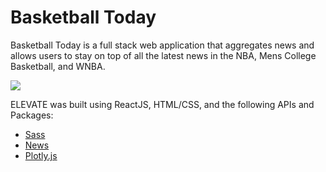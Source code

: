 
# Basketball Today

Basketball Today is a full stack web application that aggregates news and allows users to stay on top of all the latest news in the NBA, Mens College Basketball, and WNBA.

<img src="#" />

ELEVATE was built using ReactJS, HTML/CSS, and the following APIs and Packages:
* [Sass](https://www.twilio.com/docs/api)
* [News](http://react-autosuggest.js.org/)
* [Plotly.js](https://plot.ly/javascript/)
